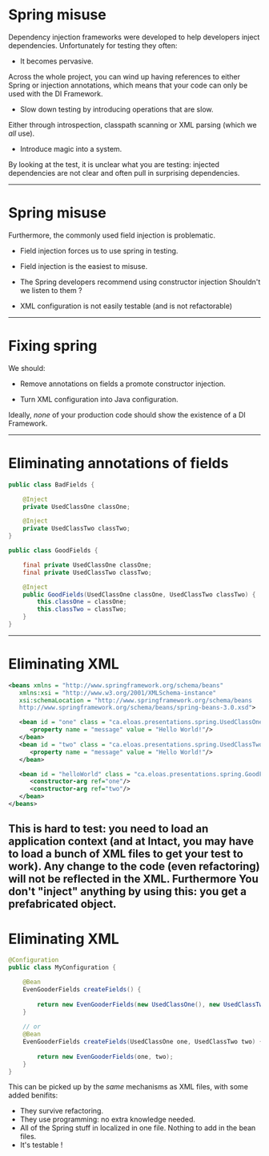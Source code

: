 # Spring misuse

Dependency injection frameworks were developed to help developers inject dependencies.  Unfortunately for testing they often:

* It becomes pervasive.

Across the whole project, you can wind up having references to either Spring or injection annotations, which means 
that your code can only be used with the DI Framework. 

* Slow down testing by introducing operations that are slow.

Either through introspection, classpath scanning or XML parsing (which we _all_ use).

* Introduce magic into a system.

By looking at the test, it is unclear what you are testing:  injected dependencies are not clear and often pull in surprising
dependencies.

---
# Spring misuse

Furthermore, the commonly used field injection is problematic.

* Field injection forces us to use spring in testing.

* Field injection is the easiest to misuse.

* The Spring developers recommend using constructor injection  Shouldn't we listen to them ? 

* XML configuration is not easily testable (and is not refactorable)
---
# Fixing spring

We should:

* Remove annotations on fields a promote constructor injection.

* Turn XML configuration into Java configuration.

Ideally, *none* of your production code should show the existence of a DI Framework.

---
# Eliminating annotations of fields
```java
public class BadFields {

    @Inject
    private UsedClassOne classOne;

    @Inject
    private UsedClassTwo classTwo;
}
```
```java
public class GoodFields {

    final private UsedClassOne classOne;
    final private UsedClassTwo classTwo;

    @Inject
    public GoodFields(UsedClassOne classOne, UsedClassTwo classTwo) {
        this.classOne = classOne;
        this.classTwo = classTwo;
    }
}
```
---
# Eliminating XML
```xml
<beans xmlns = "http://www.springframework.org/schema/beans"
   xmlns:xsi = "http://www.w3.org/2001/XMLSchema-instance"
   xsi:schemaLocation = "http://www.springframework.org/schema/beans
   http://www.springframework.org/schema/beans/spring-beans-3.0.xsd">

   <bean id = "one" class = "ca.eloas.presentations.spring.UsedClassOne">
      <property name = "message" value = "Hello World!"/>
   </bean>
   <bean id = "two" class = "ca.eloas.presentations.spring.UsedClassTwo">
      <property name = "message" value = "Hello World!"/>
   </bean>

   <bean id = "helloWorld" class = "ca.eloas.presentations.spring.GoodFields">
      <constructor-arg ref="one"/>
      <constructor-arg ref="two"/>
   </bean>
</beans>
```

This is hard to test: you need to load an application context (and at Intact, you may have to load a bunch of XML
files to get your test to work).  Any change to the code (even refactoring) will not be reflected in the XML. Furthermore
You don't "inject" anything by using this:  you get a prefabricated object.
---
# Eliminating XML
```java
@Configuration
public class MyConfiguration {

    @Bean
    EvenGooderFields createFields() {
        
        return new EvenGooderFields(new UsedClassOne(), new UsedClassTwo());
    }
    
    // or
    @Bean
    EvenGooderFields createFields(UsedClassOne one, UsedClassTwo two) {
        
        return new EvenGooderFields(one, two);
    }
}
```
This can be picked up by the _same_ mechanisms as XML files, with some added benifits:  
* They survive refactoring.
* They use programming:  no extra knowledge needed.
* All of the Spring stuff in localized in one file.  Nothing to add in the bean files.
* It's testable !







